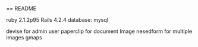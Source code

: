 == README

ruby 2.1.2p95 
Rails 4.2.4
database: mysql

devise for admin user
paperclip for document Image
nesedform for multiple images
gmaps


